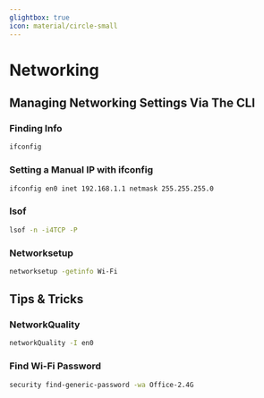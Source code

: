 ```yaml
---
glightbox: true
icon: material/circle-small
---
```


# Networking

## Managing Networking Settings Via The CLI

### Finding Info

```bash
ifconfig
```

### Setting a Manual IP with ifconfig

```bash
ifconfig en0 inet 192.168.1.1 netmask 255.255.255.0
```

### lsof

```bash
lsof -n -i4TCP -P
```

### Networksetup

```bash
networksetup -getinfo Wi-Fi
```

## Tips & Tricks

### NetworkQuality

```bash
networkQuality -I en0
```

### Find Wi-Fi Password

```bash
security find-generic-password -wa Office-2.4G
```

